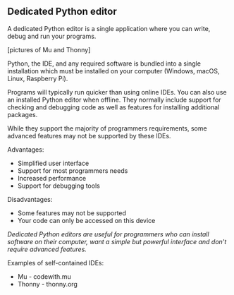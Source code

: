 ## Dedicated Python editor

A dedicated Python editor is a single application where you can write, debug and run your programs. 

[pictures of Mu and Thonny]

Python, the IDE, and any required software is bundled into a single installation which must be installed on your computer (Windows, macOS, Linux, Raspberry Pi). 

Programs will typically run quicker than using online IDEs. You can also use an installed Python editor when offline. They normally include support for checking and debugging code as well as features for installing additional packages.

While they support the majority of programmers requirements, some advanced features may not be supported by these IDEs.

Advantages:

+ Simplified user interface
+ Support for most programmers needs
+ Increased performance
+ Support for debugging tools

Disadvantages:

+ Some features may not be supported
+ Your code can only be accessed on this device

*Dedicated Python editors are useful for programmers who can install software on their computer, want a simple but powerful interface and don't require advanced features.*

Examples of self-contained IDEs:
+ Mu - codewith.mu
+ Thonny - thonny.org
